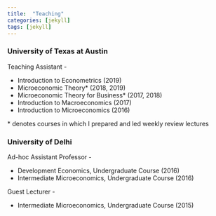 ```yaml
---
title:  "Teaching"
categories: [jekyll]
tags: [jekyll]
---
```

<h3 id="columbia-university"><b>University of Texas at Austin</b></h3>
<p>Teaching Assistant -
<!---
<br />(<a href="" target="_blank">Course evaluations</a>)</p>
-->
<ul>
  <li>Introduction to Econometrics (2019)
  <li>Microeconomic Theory* (2018, 2019)
  <li>Microeconomic Theory for Business* (2017, 2018)
  <li>Introduction to Macroeconomics (2017)
  <li>Introduction to Microeconomics (2016)
</ul>
    * denotes courses in which I prepared and led weekly review lectures



<h3 id="columbia-university"><b>University of Delhi</b></h3>
<p> Ad-hoc Assistant Professor -
<!---
<br />(<a href="" target="_blank">Course evaluations</a>)</p>
-->
<ul>
  <li>Development Economics, Undergraduate Course (2016)
  <li>Intermediate Microeconomics, Undergraduate Course (2016)
</ul>

<p> Guest Lecturer -
<!---
<br />(<a href="" target="_blank">Course evaluations</a>)</p>
-->
<ul>
  <li>Intermediate Microeconomics, Undergraduate Course (2015)
</ul>



